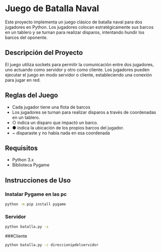 # Juego de Batalla Naval 

Este proyecto implementa un juego clásico de batalla naval para dos jugadores en Python. Los jugadores colocan estratégicamente sus barcos en un tablero y se turnan para realizar disparos, intentando hundir los barcos del oponente.

## Descripción del Proyecto

El juego utiliza sockets para permitir la comunicación entre dos jugadores, uno actuando como servidor y otro como cliente. Los jugadores pueden ejecutar el juego en modo servidor o cliente, estableciendo una conexión para jugar en red.

## Reglas del Juego

- Cada jugador tiene una flota de barcos
- Los jugadores se turnan para realizar disparos a través de coordenadas en un tablero.
- ○ indica un disparo que impactó un barco.
- ● indica la ubicación de los propios barcos del jugador.
- ~ disparaste y no había nada en esa coordenada

  
## Requisitos

- Python 3.x
- Biblioteca Pygame

## Instrucciones de Uso
### Instalar Pygame en las pc
```bash
python -m pip install pygame
```

### Servidor
```bash
python batalla.py -s
```
###Cliente
```bash
python batalla.py -c direccionipdelservidor
```

